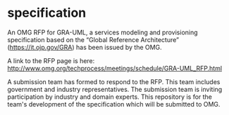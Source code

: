 specification
====

An OMG RFP for GRA-UML, a services modeling and provisioning specification based on the “Global Reference Architecture” (https://it.ojp.gov/GRA) has been issued by the OMG. 

A link to the RFP page is here: http://www.omg.org/techprocess/meetings/schedule/GRA-UML_RFP.html

A submission team has formed to respond to the RFP. This team includes government and industry representatives. The submission team is inviting participation by industry and domain experts. This repository is for the team's development of the specification which will be submitted to OMG.

